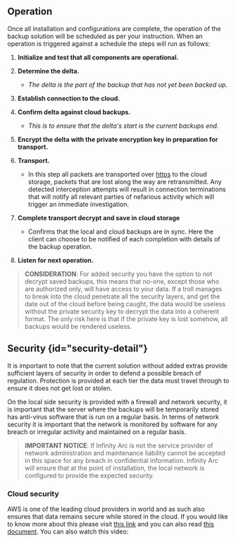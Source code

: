 
## Operation   

Once all installation and configurations are complete, the operation of the backup solution will be scheduled as per your instruction. When an operation is triggered against a schedule the steps will run as follows:

1.  **Initialize and test that all components are operational.**

2.  **Determine the delta.**

    * *The delta is the part of the backup that has not yet been backed up.*

3. **Establish connection to the cloud.**

4. **Confirm delta against cloud backups.**

    * *This is to ensure that the delta's start is the current backups end.*

5. **Encrypt the delta with the private encryption key in preparation for transport.**

6. **Transport.**

    * In this step all packets are transported over [https](#https) to the cloud storage, packets that are lost along the way are retransmitted. Any detected interception attempts will result in connection terminations that will notify all relevant parties of nefarious activity which will trigger an immediate investigation.

7. **Complete transport decrypt and save in cloud storage**

    * Confirms that the local and cloud backups are in sync. Here the client can choose to be notified of each completion with details of the backup operation.

8.  **Listen for next operation.**

> **CONSIDERATION**: For added security you have the option to not decrypt saved backups, this means that no-one, except those who are authorized only, will have access to your data. If a troll manages to break into the cloud penetrate all the security layers, and get the date out of the cloud before being caught, the data would be useless without the private security key to decrypt the data into a coherent format. The only risk here is that if the private key is lost somehow, all backups would be rendered useless.

## Security {id="security-detail"}

It is important to note that the current solution without added extras provide sufficient layers of security in order to defend a possible breach of regulation. Protection is provided at each tier the data must travel through to ensure it does not get lost or stolen.

On the local side security is provided with a firewall and network security, it is important that the server where the backups will be temporarily stored has anti-virus software that is run on a regular basis. In terms of network security it is important that the network is monitored by software for any breach or irregular activity and maintained on a regular basis.

> **IMPORTANT NOTICE**: If Infinity Arc is not the service provider of network administration and maintenance liability cannot be accepted in this space for any breach in confidential information. Infinity Arc will ensure that at the point of installation, the local network is configured to provide the expected security.

### Cloud security

AWS is one of the leading cloud providers in world and as such also ensures that data remains secure while stored in the cloud. If you would like to know more about this please visit [this link](https://aws.amazon.com/security/) and you can also read [this document](https://aws.amazon.com/security/). You can also watch this video: